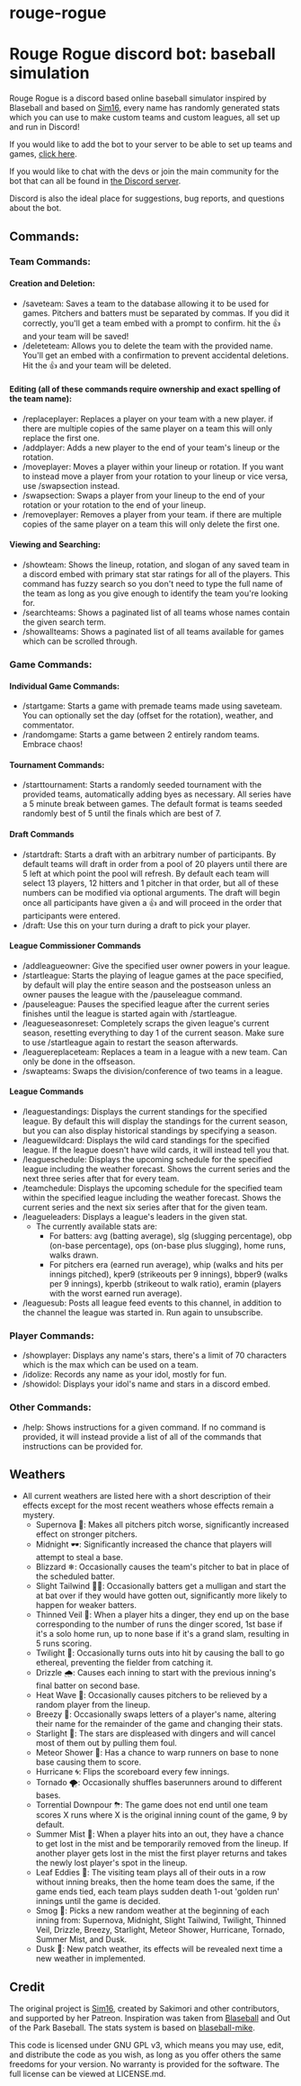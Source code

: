 # rouge-rogue
# Rouge Rogue discord bot: baseball simulation

Rouge Rogue is a discord based online baseball simulator inspired by Blaseball and based on [Sim16](https://github.com/Sakimori/matteo-the-prestige), every name has randomly generated stats which you can use to make custom teams and custom leagues, all set up and run in Discord!

If you would like to add the bot to your server to be able to set up teams and games, [click here](https://discord.com/oauth2/authorize?client_id=1094647888279244871&scope=bot&permissions=26845492071504).

If you would like to chat with the devs or join the main community for the bot that can all be found in [the Discord server](https://discord.gg/hYWExS6f8D).

Discord is also the ideal place for suggestions, bug reports, and questions about the bot.

## Commands:
### Team Commands:
#### Creation and Deletion:
- /saveteam: Saves a team to the database allowing it to be used for games. Pitchers and batters must be separated by commas. If you did it correctly, you'll get a team embed with a prompt to confirm. hit the 👍 and your team will be saved!
- /deleteteam: Allows you to delete the team with the provided name. You'll get an embed with a confirmation to prevent accidental deletions. Hit the 👍 and your team will be deleted.
#### Editing (all of these commands require ownership and exact spelling of the team name):
- /replaceplayer: Replaces a player on your team with a new player. if there are multiple copies of the same player on a team this will only replace the first one.
- /addplayer: Adds a new player to the end of your team's lineup or the rotation.
- /moveplayer: Moves a player within your lineup or rotation. If you want to instead move a player from your rotation to your lineup or vice versa, use /swapsection instead.
- /swapsection: Swaps a player from your lineup to the end of your rotation or your rotation to the end of your lineup.
- /removeplayer: Removes a player from your team. if there are multiple copies of the same player on a team this will only delete the first one.
#### Viewing and Searching:
- /showteam: Shows the lineup, rotation, and slogan of any saved team in a discord embed with primary stat star ratings for all of the players. This command has fuzzy search so you don't need to type the full name of the team as long as you give enough to identify the team you're looking for.
- /searchteams: Shows a paginated list of all teams whose names contain the given search term.
- /showallteams: Shows a paginated list of all teams available for games which can be scrolled through.

### Game Commands:
#### Individual Game Commands:
- /startgame: Starts a game with premade teams made using saveteam. You can optionally set the day (offset for the rotation), weather, and commentator.
- /randomgame: Starts a game between 2 entirely random teams. Embrace chaos!
#### Tournament Commands:
- /starttournament: Starts a randomly seeded tournament with the provided teams, automatically adding byes as necessary. All series have a 5 minute break between games. The default format is teams seeded randomly best of 5 until the finals which are best of 7.
#### Draft Commands
- /startdraft: Starts a draft with an arbitrary number of participants. By default teams will draft in order from a pool of 20 players until there are 5 left at which point the pool will refresh. By default each team will select 13 players, 12 hitters and 1 pitcher in that order, but all of these numbers can be modified via optional arguments. The draft will begin once all participants have given a 👍 and will proceed in the order that participants were entered.
- /draft: Use this on your turn during a draft to pick your player.
#### League Commissioner Commands
- /addleagueowner: Give the specified user owner powers in your league.
- /startleague: Starts the playing of league games at the pace specified, by default will play the entire season and the postseason unless an owner pauses the league with the /pauseleague command. 
- /pauseleague: Pauses the specified league after the current series finishes until the league is started again with /startleague.
- /leagueseasonreset: Completely scraps the given league's current season, resetting everything to day 1 of the current season. Make sure to use /startleague again to restart the season afterwards.
- /leaguereplaceteam: Replaces a team in a league with a new team. Can only be done in the offseason.
- /swapteams: Swaps the division/conference of two teams in a league.
#### League Commands
- /leaguestandings: Displays the current standings for the specified league. By default this will display the standings for the current season, but you can also display historical standings by specifying a season.
- /leaguewildcard: Displays the wild card standings for the specified league. If the league doesn't have wild cards, it will instead tell you that.
- /leagueschedule: Displays the upcoming schedule for the specified league including the weather forecast. Shows the current series and the next three series after that for every team.
- /teamchedule: Displays the upcoming schedule for the specified team within the specified league including the weather forecast. Shows the current series and the next six series after that for the given team.
- /leagueleaders: Displays a league's leaders in the given stat.
  - The currently available stats are:
    - For batters: avg (batting average), slg (slugging percentage), obp (on-base percentage), ops (on-base plus slugging), home runs, walks drawn. 
    - For pitchers era (earned run average), whip (walks and hits per innings pitched), kper9 (strikeouts per 9 innings), bbper9 (walks per 9 innings), kperbb (strikeout to walk ratio), eramin (players with the worst earned run average). 
- /leaguesub: Posts all league feed events to this channel, in addition to the channel the league was started in. Run again to unsubscribe.

### Player Commands:	 
- /showplayer: Displays any name's stars, there's a limit of 70 characters which is the max which can be used on a team.
- /idolize: Records any name as your idol, mostly for fun.
- /showidol: Displays your idol's name and stars in a discord embed.
  
### Other Commands:
- /help: Shows instructions for a given command. If no command is provided, it will instead provide a list of all of the commands that instructions can be provided for.

## Weathers
- All current weathers are listed here with a short description of their effects except for the most recent weathers whose effects remain a mystery.
  - Supernova 🌟: Makes all pitchers pitch worse, significantly increased effect on stronger pitchers.
  - Midnight 🕶: Significantly increased the chance that players will attempt to steal a base.
  - Blizzard ❄: Occasionally causes the team's pitcher to bat in place of the scheduled batter.
  - Slight Tailwind 🏌️‍♀: Occasionally batters get a mulligan and start the at bat over if they would have gotten out, significantly more likely to happen for weaker batters. 
  - Thinned Veil 🌌: When a player hits a dinger, they end up on the base corresponding to the number of runs the dinger scored, 1st base if it's a solo home run, up to none base if it's a grand slam, resulting in 5 runs scoring.
  - Twilight 👻: Occasionally turns outs into hit by causing the ball to go ethereal, preventing the fielder from catching it.
  - Drizzle 🌧: Causes each inning to start with the previous inning's final batter on second base.
  - Heat Wave 🌄: Occasionally causes pitchers to be relieved by a random player from the lineup.
  - Breezy 🎐: Occasionally swaps letters of a player's name, altering their name for the remainder of the game and changing their stats.
  - Starlight 🌃: The stars are displeased with dingers and will cancel most of them out by pulling them foul.
  - Meteor Shower 🌠: Has a chance to warp runners on base to none base causing them to score.
  - Hurricane 🌀: Flips the scoreboard every few innings.
  - Tornado 🌪: Occasionally shuffles baserunners around to different bases.
  - Torrential Downpour ⛈: The game does not end until one team scores X runs where X is the original inning count of the game, 9 by default.
  - Summer Mist 🌁: When a player hits into an out, they have a chance to get lost in the mist and be temporarily removed from the lineup. If another player gets lost in the mist the first player returns and takes the newly lost player's spot in the lineup.
  - Leaf Eddies 🍂: The visiting team plays all of their outs in a row without inning breaks, then the home team does the same, if the game ends tied, each team plays sudden death 1-out 'golden run' innings until the game is decided.
  - Smog 🚌: Picks a new random weather at the beginning of each inning from: Supernova, Midnight, Slight Tailwind, Twilight, Thinned Veil, Drizzle, Breezy, Starlight, Meteor Shower, Hurricane, Tornado, Summer Mist, and Dusk.
  - Dusk 🌆: New patch weather, its effects will be revealed next time a new weather in implemented.

## Credit
The original project is [Sim16](https://github.com/Sakimori/matteo-the-prestige), created by Sakimori and other contributors, and supported by her Patreon. Inspiration was taken from [Blaseball](https://blaseball.com/) and Out of the Park Baseball. The stats system is based on [blaseball-mike](https://github.com/jmaliksi/blaseball-mike).

This code is licensed under GNU GPL v3, which means you may use, edit, and distribute the code as you wish, as long as you offer others the same freedoms for your version. No warranty is provided for the software. The full license can be viewed at LICENSE.md.